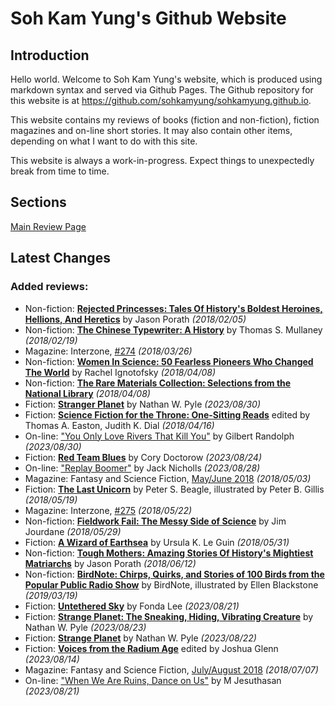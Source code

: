 # Soh Kam Yung's Github Website

## Introduction

Hello world. Welcome to Soh Kam Yung's website, which is produced using markdown syntax and served via Github Pages. The Github repository for this website is at <https://github.com/sohkamyung/sohkamyung.github.io>.

This website contains my reviews of books (fiction and non-fiction), fiction magazines and on-line short stories. It may also contain other items, depending on what I want to do with this site.

This website is always a work-in-progress. Expect things to unexpectedly break from time to time.

## Sections

[Main Review Page](reviews/README.md)

## Latest Changes

### Added reviews:
- Non-fiction: [**Rejected Princesses: Tales Of History's Boldest Heroines, Hellions, And Heretics**](reviews/nonfiction/2018/20180205-RejectedPrincesses.md) by Jason Porath *(2018/02/05)*
- Non-fiction: [**The Chinese Typewriter: A History**](reviews/nonfiction/2018/20180219-ChineseTypewriter.md) by Thomas S. Mullaney *(2018/02/19)*
- Magazine: Interzone, [#274](reviews/magazines/Interzone/20180326-Interzone274.md) *(2018/03/26)*
- Non-fiction: [**Women In Science: 50 Fearless Pioneers Who Changed The World**](reviews/nonfiction/2018/20180408-RareMaterialsCollection.md) by Rachel Ignotofsky *(2018/04/08)*
- Non-fiction: [**The Rare Materials Collection: Selections from the National Library**](reviews/nonfiction/2018/20180408-RareMaterialsCollection.md) *(2018/04/08)*
- Fiction: [**Stranger Planet**](reviews/fiction/2023/20230830-StrangerPlanet.md) by Nathan W. Pyle *(2023/08/30)*
- Fiction: [**Science Fiction for the Throne: One-Sitting Reads**](reviews/fiction/2018/20180416-SFForTheThrone.md) edited by Thomas A. Easton, Judith K. Dial *(2018/04/16)*
- On-line: ["You Only Love Rivers That Kill You"](reviews/online/2023/20230830-LoveRiversThatKillYou.md) by Gilbert Randolph *(2023/08/30)*
- Fiction: [**Red Team Blues**](reviews/fiction/2023/20230824-RedTeamBlues.md) by Cory Doctorow *(2023/08/24)*
- On-line: ["Replay Boomer"](reviews/online/2023/20230828-ReplayBoomer.md) by Jack Nicholls *(2023/08/28)*
- Magazine: Fantasy and Science Fiction, [May/June 2018](reviews/magazines/FantasyAndScienceFiction/20180503-FSF201805.md) *(2018/05/03)*
- Fiction: [**The Last Unicorn**](reviews/fiction/2018/20180519-LastUnicorn.md) by Peter S. Beagle, illustrated by Peter B. Gillis *(2018/05/19)*
- Magazine: Interzone, [#275](reviews/magazines/Interzone/20180522-Interzone275.md) *(2018/05/22)*
- Non-fiction: [**Fieldwork Fail: The Messy Side of Science**](reviews/nonfiction/2018/20180529-FieldworkFail.md) by Jim Jourdane *(2018/05/29)*
- Fiction: [**A Wizard of Earthsea**](reviews/fiction/2018/20180531-WizardEarthsea.md) by Ursula K. Le Guin *(2018/05/31)*
- Non-fiction: [**Tough Mothers: Amazing Stories Of History's Mightiest Matriarchs**](reviews/nonfiction/2018/20180612-ToughMothers.md) by Jason Porath *(2018/06/12)*
- Non-fiction: [**BirdNote: Chirps, Quirks, and Stories of 100 Birds from the Popular Public Radio Show**](reviews/nonfiction/2019/20190319-BirdNote.md) by BirdNote, illustrated by Ellen Blackstone *(2019/03/19)*
- Fiction: [**Untethered Sky**](reviews/fiction/2023/20230821-UntetheredSky.md) by Fonda Lee *(2023/08/21)*
- Fiction: [**Strange Planet: The Sneaking, Hiding, Vibrating Creature**](reviews/fiction/2023/20230823-SneakingHidingVibratingCreature.md) by Nathan W. Pyle *(2023/08/23)*
- Fiction: [**Strange Planet**](reviews/fiction/2023/20230822-StrangePlanet.md) by Nathan W. Pyle *(2023/08/22)*
- Fiction: [**Voices from the Radium Age**](reviews/fiction/2023/20230814-VoicesRadiumAge.md) edited by Joshua Glenn *(2023/08/14)*
- Magazine: Fantasy and Science Fiction, [July/August 2018](reviews/magazines/FantasyAndScienceFiction/20180707-FSF201807.md) *(2018/07/07)*
- On-line: ["When We Are Ruins, Dance on Us"](reviews/online/2023/20230821-WhenWeAreRuins.md) by M Jesuthasan *(2023/08/21)*

